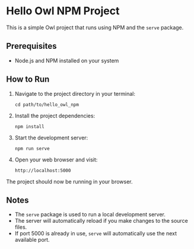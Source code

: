 # Hello Owl NPM Project

This is a simple Owl project that runs using NPM and the `serve` package.

## Prerequisites

- Node.js and NPM installed on your system

## How to Run

1. Navigate to the project directory in your terminal:
   ```
   cd path/to/hello_owl_npm
   ```

2. Install the project dependencies:
   ```
   npm install
   ```

3. Start the development server:
   ```
   npm run serve
   ```

4. Open your web browser and visit:
   ```
   http://localhost:5000
   ```

The project should now be running in your browser.

## Notes

- The `serve` package is used to run a local development server.
- The server will automatically reload if you make changes to the source files.
- If port 5000 is already in use, `serve` will automatically use the next available port.
